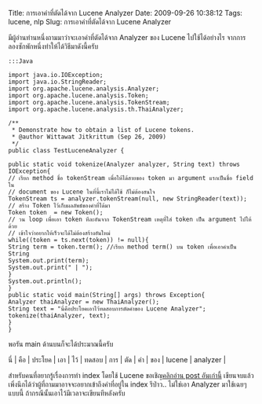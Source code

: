 Title: การเอาคำที่ตัดได้จาก Lucene Analyzer 
Date: 2009-09-26 10:38:12
Tags: lucene, nlp 
Slug: การเอาคำที่ตัดได้จาก Lucene Analyzer 


มีผู้อ่านท่านหนึ่งถามมาว่าจะเอาคำที่ตัดได้จาก Analyzer ของ Lucene ไปใช้ได้อย่างไร จากการลองซักพักหนึ่งทำให้ได้วิธีมาดังนี้ครับ

	:::Java

	import java.io.IOException;
	import java.io.StringReader;
	import org.apache.lucene.analysis.Analyzer;
	import org.apache.lucene.analysis.Token;
	import org.apache.lucene.analysis.TokenStream;
	import org.apache.lucene.analysis.th.ThaiAnalyzer;

	/**
	 * Demonstrate how to obtain a list of Lucene tokens.
	 * @author Wittawat Jitkrittum (Sep 26, 2009)
	 */
	public class TestLuceneAnalyzer {

	public static void tokenize(Analyzer analyzer, String text) throws IOException{
	// เรียก method ชื่อ tokenStream เพื่อให้ได้สายของ token มา argument แรกเป็นชื่อ field ใน
	// document ของ Lucene ในที่นี้เราไม่ได้ใช้ ก็ไม่ต้องสนใจ
	TokenStream ts = analyzer.tokenStream(null, new StringReader(text));
	// สร้าง Token ไว้เก็บผลลัพธ์ของคำที่ได้มา
	Token token  = new Token();
	// วน loop เพื่อเอา token ทีละอันจาก TokenStream เหตุที่ใส่ token เป็น argument ไปให้ด้วย
	// เข้าใจว่าอยากให้เร็วจะได้ไม่ต้องสร้างอันใหม่
	while((token = ts.next(token)) != null){
	String term = token.term(); //เรียก method term() บน token เพื่อเอาคำเป็น String
	System.out.print(term);
	System.out.print(" | ");
	}
	System.out.println();
	}
	public static void main(String[] args) throws Exception{
	Analyzer thaiAnalyzer = new ThaiAnalyzer();
	String text = "นี่คือประโยคเอาไว้ทดสอบการตัดคำของ Lucene Analyzer";
	tokenize(thaiAnalyzer, text);
	}
	}


พอรัน main ด้านบนก็จะได้ประมาณนี้ครับ

นี่ | คือ | ประโยค | เอา | ไว้ | ทดสอบ | การ | ตัด | คำ | ของ | lucene | analyzer |

สำหรับคนที่อยากรู้เรื่องการทำ index โดยใช้ Lucene ขอเชิญ<a title="Thai Text Search with Lucene" href="http://wittawat.com/blog/?p=47">คลิกอ่าน post อันเก่านี้</a> เขียนจบแล้วเพิ่งนึกได้ว่าผู้ที่ถามมาอาจจะอยากเข้าถึงคำที่อยู่ใน index รึป่าว.. ไม่ใช่เอา Analyzer มาใช้เฉยๆแบบนี้ ถ้ากรณีนั้นเอาไว้มีเวลาจะเขียนทีหลังครับ
